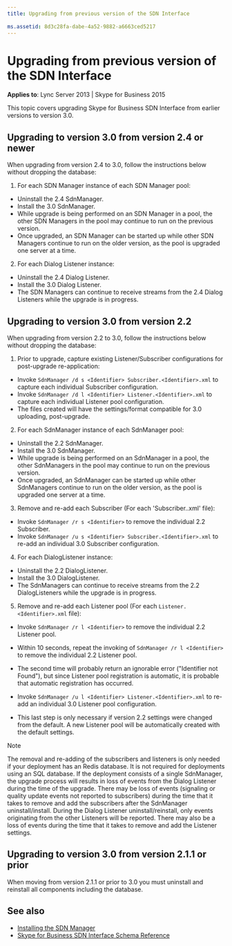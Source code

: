 ```yaml
---
title: Upgrading from previous version of the SDN Interface
 
ms.assetid: 8d3c28fa-dabe-4a52-9882-a6663ced5217
---
```



# Upgrading from previous version of the SDN Interface


  
    
    

 **Applies to**: Lync Server 2013 | Skype for Business 2015

This topic covers upgrading Skype for Business SDN Interface from earlier versions to version 3.0. 
  
    
    


## Upgrading to version 3.0 from version 2.4 or newer

When upgrading from version 2.4 to 3.0, follow the instructions below without dropping the database: 
  
    
    

1. For each SDN Manager instance of each SDN Manager pool: 
  - Uninstall the 2.4 SdnManager. 
  - Install the 3.0 SdnManager. 
  - While upgrade is being performed on an SDN Manager in a pool, the other SDN Managers in the pool may continue to run on the previous version. 
  - Once upgraded, an SDN Manager can be started up while other SDN Managers continue to run on the older version, as the pool is upgraded one server at a time. 
    
  
2. For each Dialog Listener instance: 
  - Uninstall the 2.4 Dialog Listener. 
  - Install the 3.0 Dialog Listener. 
  - The SDN Managers can continue to receive streams from the 2.4 Dialog Listeners while the upgrade is in progress. 
    
  

## Upgrading to version 3.0 from version 2.2

When upgrading from version 2.2 to 3.0, follow the instructions below without dropping the database: 
  
    
    

1. Prior to upgrade, capture existing Listener/Subscriber configurations for post-upgrade re-application: 
  - Invoke `SdnManager /d s <Identifier> Subscriber.<Identifier>.xml` to capture each individual Subscriber configuration. 
  - Invoke `SdnManager /d l <Identifier> Listener.<Identifier>.xml` to capture each individual Listener pool configuration. 
  - The files created will have the settings/format compatible for 3.0 uploading, post-upgrade. 
2. For each SdnManager instance of each SdnManager pool: 
  - Uninstall the 2.2 SdnManager. 
  - Install the 3.0 SdnManager. 
  - While upgrade is being performed on an SdnManager in a pool, the other SdnManagers in the pool may continue to run on the previous version. 
  - Once upgraded, an SdnManager can be started up while other SdnManagers continue to run on the older version, as the pool is upgraded one server at a time. 
3. Remove and re-add each Subscriber (For each 'Subscriber.<Identifier>.xml' file): 
  - Invoke `SdnManager /r s <Identifier>` to remove the individual 2.2 Subscriber. 
  - Invoke `SdnManager /u s <Identifier> Subscriber.<Identifier>.xml` to re-add an individual 3.0 Subscriber configuration. 
4. For each DialogListener instance: 
  - Uninstall the 2.2 DialogListener. 
  - Install the 3.0 DialogListener. 
  - The SdnManagers can continue to receive streams from the 2.2 DialogListeners while the upgrade is in progress. 
  
5. Remove and re-add each Listener pool (For each `Listener.<Identifier>.xml` file): 
    
  - Invoke `SdnManager /r l <Identifier>` to remove the individual 2.2 Listener pool. 
    
  
  - Within 10 seconds, repeat the invoking of `SdnManager /r l <Identifier>` to remove the individual 2.2 Listener pool. 
    
  
  - The second time will probably return an ignorable error ("Identifier not Found"), but since Listener pool registration is automatic, it is probable that automatic registration has occurred. 
    
  
  - Invoke `SdnManager /u l <Identifier> Listener.<Identifier>.xml` to re-add an individual 3.0 Listener pool configuration. 
    
  
  - This last step is only necessary if version 2.2 settings were changed from the default. A new Listener pool will be automatically created with the default settings. 
    
  

> [!NOTE]
> The removal and re-adding of the subscribers and listeners is only needed if your deployment has an Redis database. It is not required for deployments using an SQL database. If the deployment consists of a single SdnManager, the upgrade process will results in loss of events from the Dialog Listener during the time of the upgrade. There may be loss of events (signaling or quality update events not reported to subscribers) during the time that it takes to remove and add the subscribers after the SdnManager uninstall/install. During the Dialog Listener uninstall/reinstall, only events originating from the other Listeners will be reported.  There may also be a loss of events during the time that it takes to remove and add the Listener settings. 
  
    
    


## Upgrading to version 3.0 from version 2.1.1 or prior

When moving from version 2.1.1 or prior to 3.0 you must uninstall and reinstall all components including the database. 
  
    
    

## See also

-  [Installing the SDN Manager](installing-the-sdn-manager.md) 
-  [Skype for Business SDN Interface Schema Reference](skype-for-business-sdn-interface-schema-reference.md)
    
  


